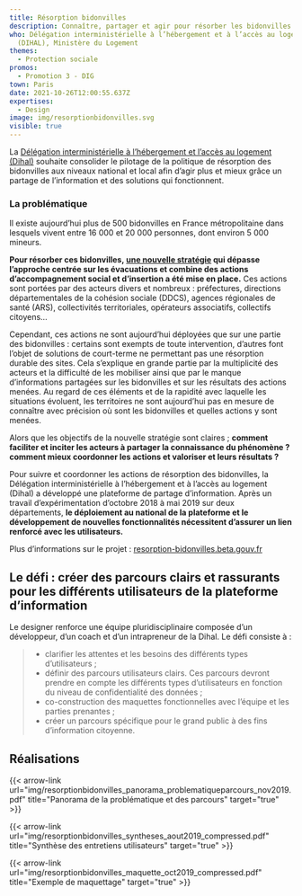 ```yaml
---
title: Résorption bidonvilles
description: Connaître, partager et agir pour résorber les bidonvilles
who: Délégation interministérielle à l’hébergement et à l’accès au logement
  (DIHAL), Ministère du Logement
themes:
  - Protection sociale
promos:
  - Promotion 3 - DIG
town: Paris
date: 2021-10-26T12:00:55.637Z
expertises:
  - Design
image: img/resorptionbidonvilles.svg
visible: true
---
```

La [Délégation interministérielle à l’hébergement et l’accès au logement (Dihal)](https://www.gouvernement.fr/presentation-de-la-dihal) souhaite consolider le pilotage de la politique de résorption des bidonvilles aux niveaux national et local afin d’agir plus et mieux grâce un partage de l’information et des solutions qui fonctionnent.

### La problématique

Il existe aujourd’hui plus de 500 bidonvilles en France métropolitaine dans lesquels vivent entre 16 000 et 20 000 personnes, dont environ 5 000 mineurs.

**Pour résorber ces bidonvilles, [une nouvelle stratégie](https://www.gouvernement.fr/sites/default/files/contenu/piece-jointe/2018/06/circulaire_du_25_janvier_2018.pdf) qui dépasse l’approche centrée sur les évacuations et combine des actions d’accompagnement social et d’insertion a été mise en place.** Ces actions sont portées par des acteurs divers et nombreux : préfectures, directions départementales de la cohésion sociale (DDCS), agences régionales de santé (ARS), collectivités territoriales, opérateurs associatifs, collectifs citoyens…

Cependant, ces actions ne sont aujourd’hui déployées que sur une partie des bidonvilles : certains sont exempts de toute intervention, d’autres font l’objet de solutions de court-terme ne permettant pas une résorption durable des sites. Cela s’explique en grande partie par la multiplicité des acteurs et la difficulté de les mobiliser ainsi que par le manque d’informations partagées sur les bidonvilles et sur les résultats des actions menées. Au regard de ces éléments et de la rapidité avec laquelle les situations évoluent, les territoires ne sont aujourd’hui pas en mesure de connaître avec précision où sont les bidonvilles et quelles actions y sont menées.

Alors que les objectifs de la nouvelle stratégie sont claires ; **comment faciliter et inciter les acteurs à partager la connaissance du phénomène ? comment mieux coordonner les actions et valoriser et leurs résultats ?**

Pour suivre et coordonner les actions de résorption des bidonvilles, la Délégation interministérielle à l’hébergement et à l’accès au logement (Dihal) a développé une plateforme de partage d’information. Après un travail d’expérimentation d’octobre 2018 à mai 2019 sur deux départements, **le déploiement au national de la plateforme et le développement de nouvelles fonctionnalités nécessitent d’assurer un lien renforcé avec les utilisateurs.**

Plus d’informations sur le projet : [resorption-bidonvilles.beta.gouv.fr](https://resorption-bidonvilles.beta.gouv.fr/#/landing)

## Le défi : créer des parcours clairs et rassurants pour les différents utilisateurs de la plateforme d’information

Le designer renforce une équipe pluridisciplinaire composée d’un développeur, d’un coach et d’un intrapreneur de la Dihal. Le défi consiste à :

> * clarifier les attentes et les besoins des différents types d’utilisateurs ;
> * définir des parcours utilisateurs clairs. Ces parcours devront prendre en compte les différents types d’utilisateurs en fonction du niveau de confidentialité des données ;
> * co-construction des maquettes fonctionnelles avec l’équipe et les parties prenantes ;
> * créer un parcours spécifique pour le grand public à des fins d’information citoyenne.

## Réalisations

{{< arrow-link url="img/resorptionbidonvilles_panorama_problematiqueparcours_nov2019.pdf" title="Panorama de la problématique et des parcours" target="true" >}}

{{< arrow-link url="img/resorptionbidonvilles_syntheses_aout2019_compressed.pdf" title="Synthèse des entretiens utilisateurs" target="true" >}}

{{< arrow-link url="img/resorptionbidonvilles_maquette_oct2019_compressed.pdf" title="Exemple de maquettage" target="true" >}}